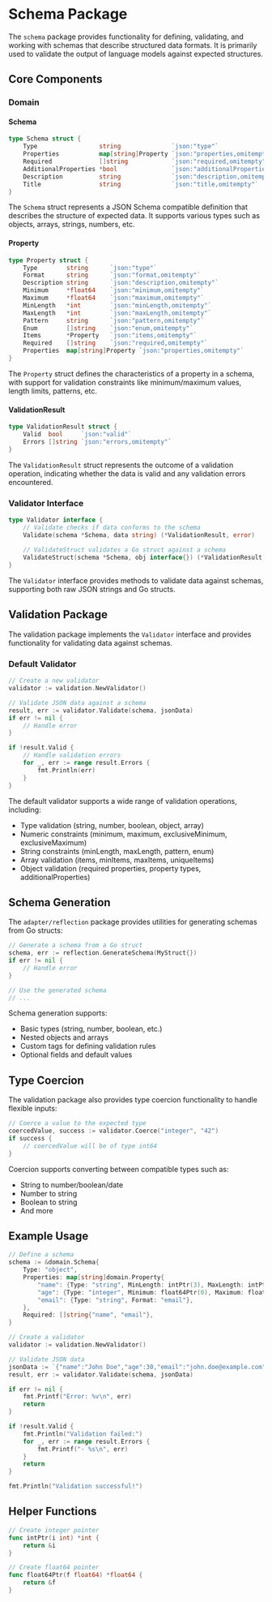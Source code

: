 # Schema Package

The `schema` package provides functionality for defining, validating, and working with schemas that describe structured data formats. It is primarily used to validate the output of language models against expected structures.

## Core Components

### Domain

#### Schema

```go
type Schema struct {
    Type                 string              `json:"type"`
    Properties           map[string]Property `json:"properties,omitempty"`
    Required             []string            `json:"required,omitempty"`
    AdditionalProperties *bool               `json:"additionalProperties,omitempty"`
    Description          string              `json:"description,omitempty"`
    Title                string              `json:"title,omitempty"`
}
```

The `Schema` struct represents a JSON Schema compatible definition that describes the structure of expected data. It supports various types such as objects, arrays, strings, numbers, etc.

#### Property

```go
type Property struct {
    Type        string      `json:"type"`
    Format      string      `json:"format,omitempty"`
    Description string      `json:"description,omitempty"`
    Minimum     *float64    `json:"minimum,omitempty"`
    Maximum     *float64    `json:"maximum,omitempty"`
    MinLength   *int        `json:"minLength,omitempty"`
    MaxLength   *int        `json:"maxLength,omitempty"`
    Pattern     string      `json:"pattern,omitempty"`
    Enum        []string    `json:"enum,omitempty"`
    Items       *Property   `json:"items,omitempty"`
    Required    []string    `json:"required,omitempty"`
    Properties  map[string]Property `json:"properties,omitempty"`
}
```

The `Property` struct defines the characteristics of a property in a schema, with support for validation constraints like minimum/maximum values, length limits, patterns, etc.

#### ValidationResult

```go
type ValidationResult struct {
    Valid  bool     `json:"valid"`
    Errors []string `json:"errors,omitempty"`
}
```

The `ValidationResult` struct represents the outcome of a validation operation, indicating whether the data is valid and any validation errors encountered.

### Validator Interface

```go
type Validator interface {
    // Validate checks if data conforms to the schema
    Validate(schema *Schema, data string) (*ValidationResult, error)
    
    // ValidateStruct validates a Go struct against a schema
    ValidateStruct(schema *Schema, obj interface{}) (*ValidationResult, error)
}
```

The `Validator` interface provides methods to validate data against schemas, supporting both raw JSON strings and Go structs.

## Validation Package

The validation package implements the `Validator` interface and provides functionality for validating data against schemas.

### Default Validator

```go
// Create a new validator
validator := validation.NewValidator()

// Validate JSON data against a schema
result, err := validator.Validate(schema, jsonData)
if err != nil {
    // Handle error
}

if !result.Valid {
    // Handle validation errors
    for _, err := range result.Errors {
        fmt.Println(err)
    }
}
```

The default validator supports a wide range of validation operations, including:

- Type validation (string, number, boolean, object, array)
- Numeric constraints (minimum, maximum, exclusiveMinimum, exclusiveMaximum)
- String constraints (minLength, maxLength, pattern, enum)
- Array validation (items, minItems, maxItems, uniqueItems)
- Object validation (required properties, property types, additionalProperties)

## Schema Generation

The `adapter/reflection` package provides utilities for generating schemas from Go structs:

```go
// Generate a schema from a Go struct
schema, err := reflection.GenerateSchema(MyStruct{})
if err != nil {
    // Handle error
}

// Use the generated schema
// ...
```

Schema generation supports:

- Basic types (string, number, boolean, etc.)
- Nested objects and arrays
- Custom tags for defining validation rules
- Optional fields and default values

## Type Coercion

The validation package also provides type coercion functionality to handle flexible inputs:

```go
// Coerce a value to the expected type
coercedValue, success := validator.Coerce("integer", "42")
if success {
    // coercedValue will be of type int64
}
```

Coercion supports converting between compatible types such as:

- String to number/boolean/date
- Number to string
- Boolean to string
- And more

## Example Usage

```go
// Define a schema
schema := &domain.Schema{
    Type: "object",
    Properties: map[string]domain.Property{
        "name": {Type: "string", MinLength: intPtr(3), MaxLength: intPtr(50)},
        "age": {Type: "integer", Minimum: float64Ptr(0), Maximum: float64Ptr(120)},
        "email": {Type: "string", Format: "email"},
    },
    Required: []string{"name", "email"},
}

// Create a validator
validator := validation.NewValidator()

// Validate JSON data
jsonData := `{"name":"John Doe","age":30,"email":"john.doe@example.com"}`
result, err := validator.Validate(schema, jsonData)

if err != nil {
    fmt.Printf("Error: %v\n", err)
    return
}

if !result.Valid {
    fmt.Println("Validation failed:")
    for _, err := range result.Errors {
        fmt.Printf("- %s\n", err)
    }
    return
}

fmt.Println("Validation successful!")
```

## Helper Functions

```go
// Create integer pointer
func intPtr(i int) *int {
    return &i
}

// Create float64 pointer
func float64Ptr(f float64) *float64 {
    return &f
}
```
